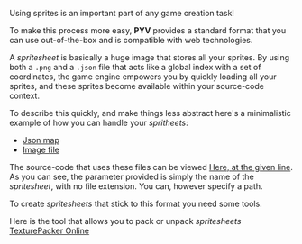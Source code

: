 
Using sprites is an important part of any game creation task!

To make this process more easy, **PYV** provides a standard format that you can use
out-of-the-box and is compatible with web technologies.

A *spritesheet* is basically a huge image that stores all your sprites.
By using both a `.png` and a `.json` file that acts like a global index with a set
of coordinates, the game engine empowers you by quickly loading all your sprites, and these
sprites become available within your source-code context.

To describe this quickly, and make things less abstract here's
a minimalistic example of how you can handle your *spritheets*:

- [Json map](https://github.com/gaudiatech/pyved-engine/blob/master/src/cartes.json)
- [Image file](https://github.com/gaudiatech/pyved-engine/blob/master/src/cartes.png)

The source-code that uses these files can be viewed
 [Here, at the given line](https://github.com/gaudiatech/pyved-engine/blob/master/src/cards_testing.py#L55).
As you can see, the parameter provided is simply the name of the *spritesheet*, 
with no file extension. You can, however specify a path.

To create *spritesheets* that stick to this format you need some tools.

Here is the tool that allows you to pack or unpack *spritesheets*
[TexturePacker Online](https://www.codeandweb.com/tp-online)
